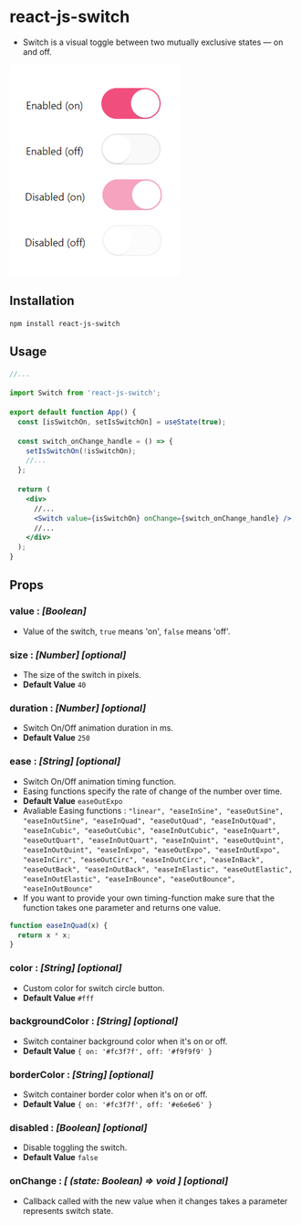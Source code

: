 # react-js-switch

- Switch is a visual toggle between two mutually exclusive states — on and off.

![](https://github.com/alabsi91/react-js-switch/blob/readme/react-switches.png)

## Installation

`npm install react-js-switch`

## Usage

```jsx
//...

import Switch from 'react-js-switch';

export default function App() {
  const [isSwitchOn, setIsSwitchOn] = useState(true);

  const switch_onChange_handle = () => {
    setIsSwitchOn(!isSwitchOn);
    //...
  };

  return (
    <div>
      //...
      <Switch value={isSwitchOn} onChange={switch_onChange_handle} />
      //...
    </div>
  );
}
```

## Props

### value : _[Boolean]_

- Value of the switch, `true` means 'on', `false` means 'off'.

### size : _[Number] [optional]_

- The size of the switch in pixels.
- **Default Value** `40`

### duration : _[Number] [optional]_

- Switch On/Off animation duration in ms.
- **Default Value** `250`

### ease : _[String] [optional]_

- Switch On/Off animation timing function.
- Easing functions specify the rate of change of the number over time.
- **Default Value** `easeOutExpo`
- Avaliable Easing functions :
  `"linear", "easeInSine", "easeOutSine", "easeInOutSine", "easeInQuad", "easeOutQuad", "easeInOutQuad", "easeInCubic", "easeOutCubic", "easeInOutCubic", "easeInQuart", "easeOutQuart", "easeInOutQuart", "easeInQuint", "easeOutQuint", "easeInOutQuint", "easeInExpo", "easeOutExpo", "easeInOutExpo", "easeInCirc", "easeOutCirc", "easeInOutCirc", "easeInBack", "easeOutBack", "easeInOutBack", "easeInElastic", "easeOutElastic", "easeInOutElastic", "easeInBounce", "easeOutBounce", "easeInOutBounce"`
- If you want to provide your own timing-function make sure that the function takes one parameter and returns one value.

```javascript
function easeInQuad(x) {
  return x * x;
}
```

### color : _[String] [optional]_

- Custom color for switch circle button.
- **Default Value** `#fff`

### backgroundColor : _[String] [optional]_

- Switch container background color when it's on or off.
- **Default Value** `{ on: '#fc3f7f', off: '#f9f9f9' }`

### borderColor : _[String] [optional]_

- Switch container border color when it's on or off.
- **Default Value** `{ on: '#fc3f7f', off: '#e6e6e6' }`

### disabled : _[Boolean] [optional]_

- Disable toggling the switch.
- **Default Value** `false`

### onChange : _[ (state: Boolean) => void ] [optional]_

- Callback called with the new value when it changes takes a parameter represents switch state.
